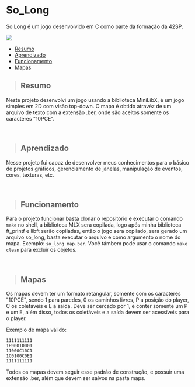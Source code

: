 # So_Long
So Long é um jogo desenvolvido em C como parte da formação da 42SP.

<img src="http://img.shields.io/static/v1?label=STATUS&message=100/100&color=GREEN&style=for-the-badge"/>

* [Resumo](#Resumo)
* [Aprendizado](#Aprendizado)
* [Funcionamento](#Funcionamento)
* [Mapas](#Mapas)

> ## Resumo

Neste projeto desenvolvi um jogo usando a biblioteca MiniLibX, é um jogo simples em 2D com visão top-down. O mapa é obtido atravéz de um arquivo de texto com a extensão .ber, onde são aceitos somente os caracteres "10PCE".

<br>

> ## Aprendizado

Nesse projeto fui capaz de desenvolver meus conhecimentos para o básico de projetos gráficos, gerenciamento de janelas, manipulação de eventos, cores, texturas, etc.

<br>

> ## Funcionamento

Para o projeto funcionar basta clonar o repositório e executar o comando ```make``` no shell, a biblioteca MLX sera copilada, logo após minha biblioteca ft_printf e libft serão copiladas, então o jogo sera copilado, sera gerado um arquivo so_long, basta executar o arquivo e como argumento o nome do mapa. Exemplo: ```so_long map.ber```. Você támbem pode usar o comando ```make clean``` para excluir os objetos.

<br>

> ## Mapas

Os mapas devem ter um formato retangular, somente com os caracteres "10PCE", sendo 1 para paredes, 0 os caminhos livres, P a posição do player, C os coletáveis e E a saída. Deve ser cercado por 1, e conter somente um P e um E, além disso, todos os coletáveis e a saída devem ser acessíveis para o player.

Exemplo de mapa válido:

 ```
 1111111111
 1P00010001
 11000C10C1
 1C0100C0E1
 1111111111
 ```
 Todos os mapas devem seguir esse padrão de construção, e possuir uma extensão .ber, além que devem ser salvos na pasta maps.
